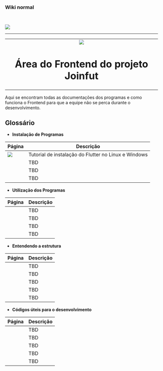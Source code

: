 ### Wiki normal

<br>

[![](https://img.shields.io/badge/Página_Inicial_wiki-323330?style=for-the-badge)](home)

---

<table align="center"><tr><td align="center" width="9999">

<img src="resources/images/logos/joinfut_database.gif">

# Área do Frontend do projeto Joinfut

</td></tr></table>

Aqui se encontram todas as documentações dos programas e como funciona o Frontend para que a equipe não se perca durante o desenvolvimento.

## Glossário

* **Instalação de Programas**

|Página|Descrição
|---|---|
|[![](https://img.shields.io/badge/Instalar_Flutter-02569B?style=for-the-badge&logo=flutter&logoColor=white)](frontend/flutter_instalacao)| Tutorial de instalação do Flutter no Linux e Windows
|[![]()]()|TBD
|[![]()]()|TBD
|[![]()]()|TBD

* **Utilização dos Programas**

|Página|Descrição
|---|---|
|[![]()]()|TBD
|[![]()]()|TBD
|[![]()]()|TBD
|[![]()]()|TBD

* **Entendendo a estrutura**

|Página|Descrição
|---|---|
|[![]()]()|TBD
|[![]()]()|TBD
|[![]()]()|TBD
|[![]()]()|TBD
|[![]()]()|TBD

* **Códigos úteis para o desenvolvimento**

|Página|Descrição
|---|---|
|[![]()]()|TBD
|[![]()]()|TBD
|[![]()]()|TBD
|[![]()]()|TBD
|[![]()]()|TBD